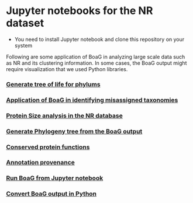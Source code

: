 # Jupyter notebooks for the NR dataset
- You need to install Jupyter notebook and clone this repository on your system

Following are some application of BoaG in analyzing large scale data such as NR and its clustering information.
In some cases, the BoaG output might require visualization that we used Python libraries.

### [Generate tree of life for phylums](Tree95.ipynb)

### [Application of BoaG in identifying misassigned taxonomies](Data_Cleaning_NCBI_NR.ipyn)

### [Protein Size analysis in the NR database](prot_size.ipynb)


### [Generate Phylogeny tree from the BoaG output](phylogeny.ipynb)

### [Conserved protein functions](functions.ipynb)

### [Annotation provenance](NR_Dataset_Provenance.ipynb)

### [Run BoaG from Jupyter notebook](Boa_ipython.ipynb)

### [Convert BoaG output in Python](NR_postprocessing.ipynb)


